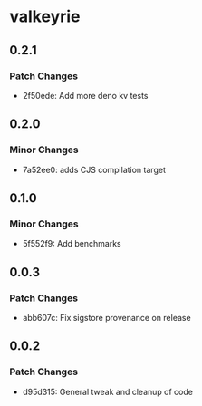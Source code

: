 # valkeyrie

## 0.2.1

### Patch Changes

- 2f50ede: Add more deno kv tests

## 0.2.0

### Minor Changes

- 7a52ee0: adds CJS compilation target

## 0.1.0

### Minor Changes

- 5f552f9: Add benchmarks

## 0.0.3

### Patch Changes

- abb607c: Fix sigstore provenance on release

## 0.0.2

### Patch Changes

- d95d315: General tweak and cleanup of code
